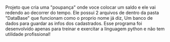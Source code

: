 Projeto que cria uma "poupança" onde voce colocar um saldo e ele vai redendo ao decorrer do tempo.
Ele possui 2 arquivos de dentro da pasta "DataBase" que funcionam como o proprio nome já diz, Um banco de dados para guardar as infos dos cadastrados.
Esse programa foi desenvolvido apenas para treinar e exercitar a linguagem python e não tem utilidade profissional!
